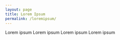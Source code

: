 ```yaml
---
layout: page
title: Lorem Ipsum
permalink: /loremipsum/
---
```



Lorem ipsum
Lorem ipsum
Lorem ipsum
Lorem ipsum
